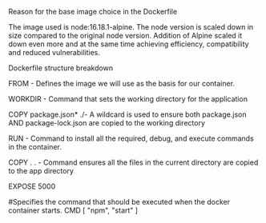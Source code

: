 Reason for the base image choice in the Dockerfile 

The image used is node:16.18.1-alpine. The node version is scaled down in size compared to the original node version. Addition of Alpine scaled it down even more and at the same time achieving efficiency, compatibility and reduced vulnerabilities. 

Dockerfile structure breakdown

FROM - Defines the image we will use as the basis for our container.

WORKDIR - Command that sets the working directory for the application


COPY package.json* ./- A wildcard is used to ensure both package.json AND package-lock.json are copied to the working directory                  


RUN - Command to install all the required, debug, and execute commands in the container. 


COPY . . - Command ensures all the files in the current directory are copied to the app directory


EXPOSE 5000 

#Specifies the command that should be executed when the docker container starts.
CMD [ "npm",  "start" ]

